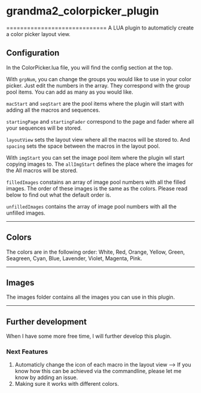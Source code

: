 # grandma2_colorpicker_plugin
=============================
A LUA plugin to automaticly create a color picker layout view.

## Configuration
In the ColorPicker.lua file, you will find the config section at the top.

With `grpNum`, you can change the groups you would like to use in your color picker.
Just edit the numbers in the array. They correspond with the group pool items.
You can add as many as you would like.

`macStart` and `seqStart` are the pool items where the plugin will start with adding all the macros and sequences.

`startingPage` and `startingFader` correspond to the page and fader where all your sequences will be stored.

`layoutView` sets the layout view where all the macros will be stored to.
And `spacing` sets the space between the macros in the layout pool.

With `imgStart` you can set the image pool item where the plugin wll start copying images to.
The `allImgStart` defines the place where the images for the All macros will be stored.

`filledImages` constains an array of image pool numbers with all the filled images.
The order of these images is the same as the colors. Please read below to find out what the default order is.

`unfilledImages` contains the array of image pool numbers with all the unfilled images. 

---

## Colors

The colors are in the following order:
White, Red, Orange, Yellow, Green, Seagreen, Cyan, Blue, Lavender, Violet, Magenta, Pink.

---

## Images 
The images folder contains all the images you can use in this plugin.

---

## Further development

When I have some more free time, I will further develop this plugin.

### Next Features

1. Automaticly change the icon of each macro in the layout view --> If you know how this can be achieved via the commandline, please let me know by adding an issue.
2. Making sure it works with different colors.